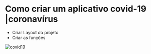 # Como criar um aplicativo covid-19 |coronavírus


- Criar Layout do projeto
- Criar as funções



![covid19](https://user-images.githubusercontent.com/43301551/215277032-7df8af72-6f89-4070-9473-bbee6e0d3091.png)
